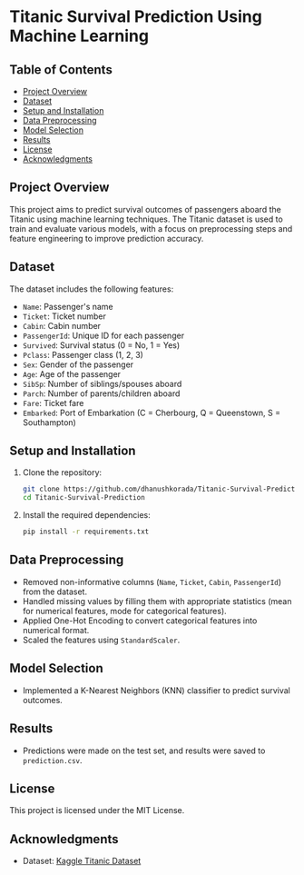 # Titanic Survival Prediction Using Machine Learning

## Table of Contents

- [Project Overview](#Project-Overview)
- [Dataset](#Dataset)
- [Setup and Installation](#setup-and-Installation)
- [Data Preprocessing](#Data-Preprocessing)
- [Model Selection](#model-selection)
- [Results](#results)
- [License](#license)
- [Acknowledgments](#Acknowledgments)

## Project Overview
This project aims to predict survival outcomes of passengers aboard the Titanic using machine learning techniques. The Titanic dataset is used to train and evaluate various models, with a focus on preprocessing steps and feature engineering to improve prediction accuracy.

## Dataset
The dataset includes the following features:
- `Name`: Passenger's name
- `Ticket`: Ticket number
- `Cabin`: Cabin number
- `PassengerId`: Unique ID for each passenger
- `Survived`: Survival status (0 = No, 1 = Yes)
- `Pclass`: Passenger class (1, 2, 3)
- `Sex`: Gender of the passenger
- `Age`: Age of the passenger
- `SibSp`: Number of siblings/spouses aboard
- `Parch`: Number of parents/children aboard
- `Fare`: Ticket fare
- `Embarked`: Port of Embarkation (C = Cherbourg, Q = Queenstown, S = Southampton)

## Setup and Installation
1. Clone the repository:
    ```bash
    git clone https://github.com/dhanushkorada/Titanic-Survival-Prediction-Using-Machine-Learning/.git
    cd Titanic-Survival-Prediction
    ```
2. Install the required dependencies:
    ```bash
    pip install -r requirements.txt
    ```

## Data Preprocessing
- Removed non-informative columns (`Name`, `Ticket`, `Cabin`, `PassengerId`) from the dataset.
- Handled missing values by filling them with appropriate statistics (mean for numerical features, mode for categorical features).
- Applied One-Hot Encoding to convert categorical features into numerical format.
- Scaled the features using `StandardScaler`.

## Model Selection
- Implemented a K-Nearest Neighbors (KNN) classifier to predict survival outcomes.

## Results
- Predictions were made on the test set, and results were saved to `prediction.csv`.

## License
This project is licensed under the MIT License.

## Acknowledgments
- Dataset: [Kaggle Titanic Dataset](https://www.kaggle.com/c/titanic/data)
